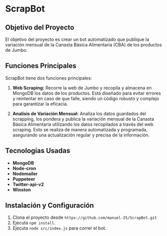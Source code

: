 # ScrapBot

## Objetivo del Proyecto

El objetivo del proyecto es crear un bot automatizado que publique la variación mensual de la Canasta Básica Alimentaria (CBA) de los productos de Jumbo.

## Funciones Principales

ScrapBot tiene dos funciones principales:

1. **Web Scraping:** Recorre la web de Jumbo y recopila y almacena en MongoDB los datos de los productos. Está diseñado para evitar errores y reintentar en caso de que falle, siendo un código robusto y complejo para garantizar la eficacia.

2. **Analisis de Variación Mensual:** Analiza los datos guardados del scrapping, los pondera y publica la variación mensual de la Canasta Básica Alimentaria utilizando los datos recopilados a través del web scraping. Esto se realiza de manera automatizada y programada, asegurando una actualización regular y precisa de la información.

## Tecnologías Usadas

- **MongoDB**
- **Node-cron**
- **Nodemailer**
- **Puppeteer**
- **Twitter-api-v2**
- **Winston**

## Instalación y Configuración

1. Clona el proyecto desde `https://github.com/manuel-25/ScrapBot.git`
2. Ejecuta `npm install`.
3. Ejecuta `node src/index.js` para correr el bot.
